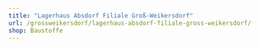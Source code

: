 ```yaml
---
title: "Lagerhaus Absdorf Filiale Groß-Weikersdorf"
url: /grossweikersdorf/lagerhaus-absdorf-filiale-gross-weikersdorf/
shop: Baustoffe
---
```

